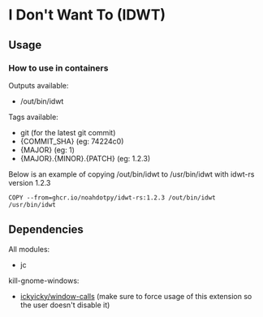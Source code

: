 # I Don't Want To (IDWT)

## Usage

### How to use in containers

Outputs available:

- /out/bin/idwt

Tags available:

- git (for the latest git commit)
- {COMMIT_SHA} (eg: 74224c0)
- {MAJOR} (eg: 1)
- {MAJOR}.{MINOR}.{PATCH} (eg: 1.2.3)

Below is an example of copying /out/bin/idwt to /usr/bin/idwt with idwt-rs version 1.2.3

```containerfile
COPY --from=ghcr.io/noahdotpy/idwt-rs:1.2.3 /out/bin/idwt /usr/bin/idwt
```

## Dependencies

All modules:

- jc

kill-gnome-windows:

- [ickyicky/window-calls](https://github.com/ickyicky/window-calls) (make sure to force usage of this extension so the user doesn't disable it)
